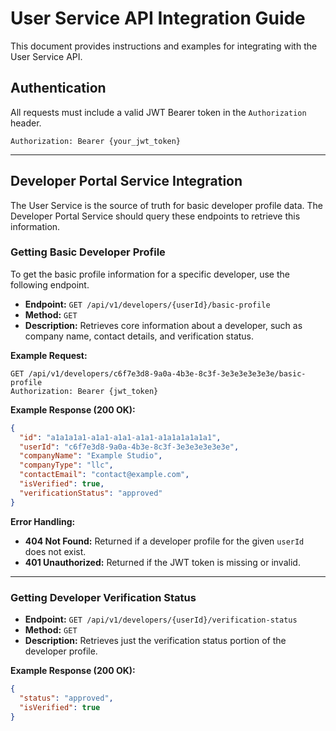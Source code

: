 # User Service API Integration Guide

This document provides instructions and examples for integrating with the User Service API.

## Authentication

All requests must include a valid JWT Bearer token in the `Authorization` header.

```
Authorization: Bearer {your_jwt_token}
```

---

## Developer Portal Service Integration

The User Service is the source of truth for basic developer profile data. The Developer Portal Service should query these endpoints to retrieve this information.

### Getting Basic Developer Profile

To get the basic profile information for a specific developer, use the following endpoint.

* **Endpoint:** `GET /api/v1/developers/{userId}/basic-profile`
* **Method:** `GET`
* **Description:** Retrieves core information about a developer, such as company name, contact details, and verification status.

**Example Request:**
```http
GET /api/v1/developers/c6f7e3d8-9a0a-4b3e-8c3f-3e3e3e3e3e3e/basic-profile
Authorization: Bearer {jwt_token}
```

**Example Response (200 OK):**
```json
{
  "id": "a1a1a1a1-a1a1-a1a1-a1a1-a1a1a1a1a1a1",
  "userId": "c6f7e3d8-9a0a-4b3e-8c3f-3e3e3e3e3e3e",
  "companyName": "Example Studio",
  "companyType": "llc",
  "contactEmail": "contact@example.com",
  "isVerified": true,
  "verificationStatus": "approved"
}
```

**Error Handling:**
* **404 Not Found:** Returned if a developer profile for the given `userId` does not exist.
* **401 Unauthorized:** Returned if the JWT token is missing or invalid.

---

### Getting Developer Verification Status

* **Endpoint:** `GET /api/v1/developers/{userId}/verification-status`
* **Method:** `GET`
* **Description:** Retrieves just the verification status portion of the developer profile.

**Example Response (200 OK):**
```json
{
  "status": "approved",
  "isVerified": true
}
```
